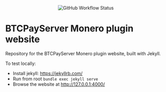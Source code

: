 <div style="text-align: center;">

![GitHub Workflow Status](https://img.shields.io/github/actions/workflow/status/btcpay-monero/btcpayserver-monero-site/ci.yml?branch=main)
</div>

# BTCPayServer Monero plugin website

Repository for the BTCPayServer Monero plugin website, built with Jekyll.

To test locally:

- Install jekyll: https://jekyllrb.com/
- Run from root `bundle exec jekyll serve`
- Browse the website at http://127.0.0.1:4000/